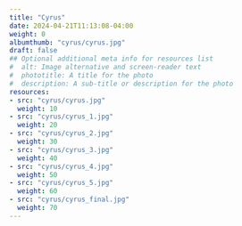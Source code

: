 ```yaml
---
title: "Cyrus"
date: 2024-04-21T11:13:08-04:00
weight: 0
albumthumb: "cyrus/cyrus.jpg"
draft: false
## Optional additional meta info for resources list
#  alt: Image alternative and screen-reader text
#  phototitle: A title for the photo
#  description: A sub-title or description for the photo
resources:
- src: "cyrus/cyrus.jpg"
  weight: 10
- src: "cyrus/cyrus_1.jpg"
  weight: 20
- src: "cyrus/cyrus_2.jpg"
  weight: 30
- src: "cyrus/cyrus_3.jpg"
  weight: 40
- src: "cyrus/cyrus_4.jpg"
  weight: 50
- src: "cyrus/cyrus_5.jpg"
  weight: 60
- src: "cyrus/cyrus_final.jpg"
  weight: 70
---
```

